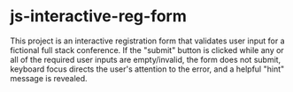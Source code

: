 # js-interactive-reg-form
This project is an interactive registration form that validates user input for a fictional full stack conference.
If the "submit" button is clicked while any or all of the required user inputs are empty/invalid, the form does not submit, 
keyboard focus directs the user's attention to the error, and a helpful "hint" message is revealed.